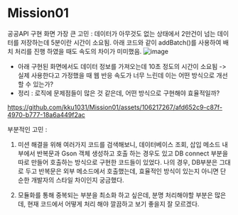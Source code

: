 # Mission01
공공API 구현 화면
가장 큰 고민 :
데이터가 아무것도 없는 상태에서 2만건이 넘는 데이터를 저장하는데 5분이란 시간이 소요됨.
아래 코드와 같이 addBatch()를 사용하여 배치 처리를 진행 하였을 때도 속도의 차이가 미미했음.
![image](https://github.com/kku1031/Mission01/assets/106217267/a348294a-1c10-472d-b7e1-318ad837af67)

- 아래 구현된 화면에서도 데이터 정보를 가져오는데 10초 정도의 시간이 소요됨 -> 실제 사용한다고 가정했을 때 웹 반응 속도가 너무 느린데 이는 어떤 방식으로 개선할 수 있는가?
- 정리 : 로직에 문제점들이 많은 것 같은데, 어떤 방식으로 구현해야 효율적일까?

https://github.com/kku1031/Mission01/assets/106217267/afd652c9-c87f-4970-b777-18a6a449f2ac

부분적인 고민 :
1. 미션 해결을 위해 여러가지 코드를 검색해보니, 데이터베이스 조회, 삽입 메소드 내부에서 반복문과 Gson 객체 생성하고 호출 하는 경우도 있고 DB connect 부분을 따로 만들어
호출하는 방식으로 구현한 코드들이 있었다. 나의 경우, DB부분은 그대로 두고 반복문은 외부 메소드에서 호출했는데, 효율적인 방식이 있는지 아니면 단순한 개발자의 스타일 차이인지 궁금했다.

2. 모듈화를 통해 중복되는 부분을 최소화 하고 싶은데, 분명 처리해야할 부분은 많은데, 현재 코드에서 어떻게 처리 해야 깔끔하고 보기 좋을지 잘 모르겠다. 




